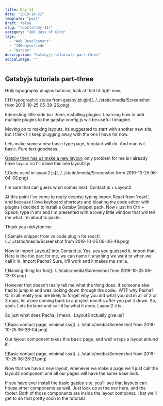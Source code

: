 ```yaml
---
title: Day 11
date: "2019-10-22"
template: "post"
draft: false
slug: "/posts/day-11/"
category: "100 Days of Code"
tags:
  - "Web Development"
  - "100daysofcode"
  - "Gatsby"
description: "Gatsbyjs tutorials part-three"
socialImage: ""
---
```


## Gatsbyjs tutorials part-three
  
 Holy typography plugins batman, look at that h1 right now.
  
![H1 typographic styles from gatsby plugin](../../static/media/Screenshot from 2019-10-25 05-39-26.png)

Interesting little side bar there, installing plugins. Learning how to add multiple plugins to the gatsby-config.js will be useful I imagine.


Moving on to making layouts. Its suggested to start with another new site, but I think I'll keep plugging away with the one I have for now.


Lets make some a new basic type page, /contact will do. And man is it basic. Pure text goodness.


<a href="https://www.gatsbyjs.org/tutorial/part-three/#-create-your-first-layout-component">Gatsby then has us make a new layout</a>, only problem for me is I already have `layout` so I'll name this one layout2.js

![Code used in layout2.js](../../static/media/Screenshot from 2019-10-25 06-04-08.png)

I'm sure that can guess what comes next. Contact.js + Layout2


At this point I've come to really despise typing import React from 'react', and because I love keyboard shortcuts and bloating my code editor with plugins I decided to install a Gatsby Snippet pack. Now I just hit Ctrl + Space, type in imr and I'm presented with a lovely little window that will tell me what I'm about to paste.


Thank you nickytonline.

![Sample snippet from vs code plugin for react](../../static/media/Screenshot from 2019-10-25 06-06-49.png)


Now to import Layout2 into Contact.js. Yes, yes you guessed it, import that. Here is the fun part for me, we can name it anything we want to when we call it in. Import Pacha? Sure, it'll work and it makes me smile.

![Naming thing for fun](../../static/media/Screenshot from 2019-10-25 06-12-13.png)


However that doesn't really tell me what the thing does. If someone else had to jump in and was looking down through the code.. WTF why Pacha? Or in all reality you are likely to forget why you did what you did in all of 2 or 3 days, let alone coming back to a project months after you put it down. So, yeah. Lets be lame and call it by what it does. Layout2 it is..


So just what does Pacha, I mean.. Layout2 actually give us?

![Basic contact page, minimal css](../../static/media/Screenshot from 2019-10-25 06-26-04.png)



Our layout component takes this basic page, and well wraps a layout around it.

![Basic contact page, minimal css](../../static/media/Screenshot from 2019-10-25 06-26-21.png)



Now that we have a new layout, whenever we make a page we'll just call the layout2 component and all our pages will have the same base look.


If you have ever install the basic gatsby site, you'll see that layouts can house other components as well. Just look up at the nav here, and the footer. Both of those components are inside the layout componet. I bet we'll get to do that pretty soon in the tutorials.
